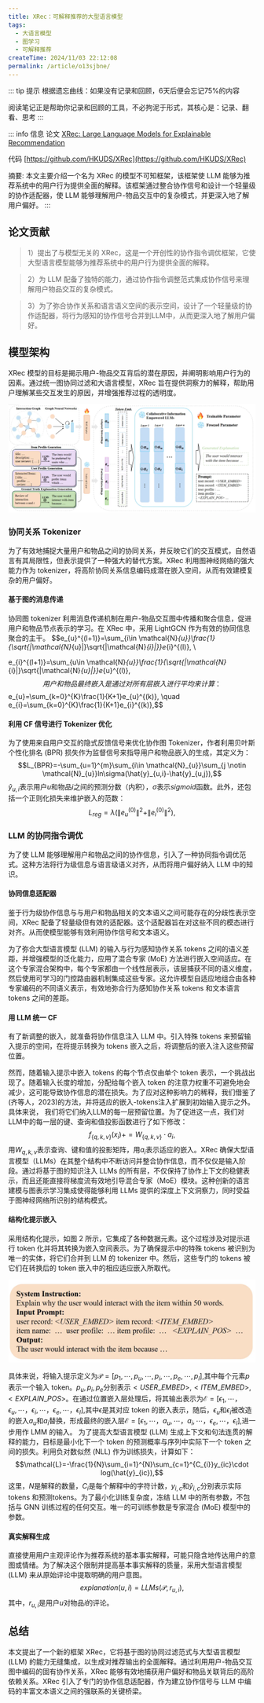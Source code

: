 ```yaml
---
title: XRec：可解释推荐的大型语言模型
tags:
  - 大语言模型
  - 图学习
  - 可解释推荐
createTime: 2024/11/03 22:12:08
permalink: /article/o13sjbne/
---
```


::: tip 提示
根据遗忘曲线：如果没有记录和回顾，6天后便会忘记75%的内容

阅读笔记正是帮助你记录和回顾的工具，不必拘泥于形式，其核心是：记录、翻看、思考
:::

::: info 信息
论文 [XRec: Large Language Models for Explainable Recommendation](https://arxiv.org/pdf/2406.02377)     

代码 [https://github.com/HKUDS/XRec](https://github.com/HKUDS/XRec)

摘要: 
本文主要介绍一个名为 XRec 的模型不可知框架，该框架使 LLM 能够为推荐系统中的用户行为提供全面的解释。该框架通过整合协作信号和设计一个轻量级的协作适配器，使 LLM 能够理解用户-物品交互中的复杂模式，并更深入地了解用户偏好。
:::

## 论文贡献
> 1）提出了与模型无关的 XRec，这是一个开创性的协作指令调优框架，它使大型语言模型能够为推荐系统中的用户行为提供全面的解释。

> 2）为 LLM 配备了独特的能力，通过协作指令调整范式集成协作信号来理解用户物品交互的复杂模式。

> 3）为了弥合协作关系和语言语义空间的表示空间，设计了一个轻量级的协作适配器，将行为感知的协作信号合并到LLM中，从而更深入地了解用户偏好。

## 模型架构
XRec 模型的目标是揭示用户-物品交互背后的潜在原因，并阐明影响用户行为的因素。通过统一图协同过滤和大语言模型，XRec 旨在提供洞察力的解释，帮助用户理解某些交互发生的原因，并增强推荐过程的透明度。

![alt text](pic/xrec_1.png)

### 协同关系 Tokenizer
为了有效地捕捉大量用户和物品之间的协同关系，并反映它们的交互模式，自然语言有其局限性，但表示提供了一种强大的替代方案。XRec 利用图神经网络的强大能力作为 tokenizer，将高阶协同关系信息编码成潜在嵌入空间，从而有效建模复杂的用户偏好。

#### 基于图的消息传递
协同图 tokenizer 利用消息传递机制在用户-物品交互图中传播和聚合信息，促进用户和物品节点表示的学习。在 XRec 中，采用 LightGCN 作为有效的协同信息聚合的主干。
$$e_{u}^{(l+1)}=\sum_{i\in \mathcal{N}_{u}}\frac{1}{\sqrt{|\mathcal{N}_{u}|}\sqrt{|\mathcal{N}_{i}|}}e_{i}^{(l)}, \\

e_{i}^{(l+1)}=\sum_{u\in \mathcal{N}_{u}}\frac{1}{\sqrt{|\mathcal{N}_{i}|}\sqrt{|\mathcal{N}_{u}|}}e_{u}^{(l)},$$
用户和物品最终嵌入是通过对所有层嵌入进行平均来计算：
$$e_{u}=\sum_{k=0}^{K}\frac{1}{K+1}e_{u}^{(k)}, \quad e_{i}=\sum_{k=0}^{K}\frac{1}{K+1}e_{i}^{(k)},$$

#### 利用 CF 信号进行 Tokenizer 优化
为了使用来自用户交互的隐式反馈信号来优化协作图 Tokenizer，作者利用贝叶斯个性化排名 (BPR) 损失作为监督信号来指导用户和物品嵌入的生成，其定义为：
$$L_{BPR}=-\sum_{u=1}^{m}\sum_{i\in \mathcal{N}_{u}}\sum_{j \notin \mathcal{N}_{u}}ln\sigma(\hat{y}_{u,i}-\hat{y}_{u,j}),$$
$\hat{y}_{u,i}$表示用户$u$和物品$i$之间的预测分数（内积），$\sigma$表示$sigmoid$函数。此外，还包括一个正则化损失来维护嵌入的范数：
$$L_{reg}=\lambda(\|e_{u}^{(0)}\|^{2}+\|e_{i}^{(0)}\|^{2}),$$

### LLM 的协同指令调优
为了使 LLM 能够理解用户和物品之间的协作信息，引入了一种协同指令调优范式。这种方法将行为级信息与语言级语义对齐，从而将用户偏好纳入 LLM 中的知识。

#### 协同信息适配器
鉴于行为级协作信息与与用户和物品相关的文本语义之间可能存在的分歧性表示空间，XRec 配备了轻量级但有效的适配器。这个适配器旨在对这些不同的模态进行对齐。从而使模型能够有效利用协作信号和文本语义。

为了弥合大型语言模型 (LLM) 的输入与行为感知协作关系 tokens 之间的语义差距，并增强模型的泛化能力，应用了混合专家 (MoE) 方法进行嵌入空间适应。在这个专家混合架构中，每个专家都由一个线性层表示，该层捕获不同的语义维度，然后使用可学习的门控路由器机制集成这些专家。这允许模型自适应地组合由各种专家编码的不同语义表示，有效地弥合行为感知协作关系 tokens 和文本语言 tokens 之间的差距。

#### 用 LLM 统一 CF
有了新调整的嵌入，就准备将协作信息注入 LLM 中。引入特殊 tokens 来预留输入提示的空间，在将提示转换为 tokens 嵌入之后，将调整后的嵌入注入这些预留位置。

然而，随着输入提示中嵌入 tokens 的每个节点仅由单个 token 表示，一个挑战出现了。随着输入长度的增加，分配给每个嵌入 token 的注意力权重不可避免地会减少，这可能导致协作信息的潜在损失。为了应对这种影响力的稀释，我们借鉴了(齐等人，2023)的方法，并将适应的嵌入-tokens注入扩展到初始输入提示之外。具体来说，
我们将它们纳入LLM的每一层预留位置。为了促进这一点，我们对LLM中的每一层的键、查询和值投影函数进行了如下修改：
$$f_{\{q,k,v\}}(x_{i}) += W_{\{q,k,v\}}\cdot a_{i},$$
用$W_{q,k,v}$表示查询、键和值的投影矩阵，用$a_{i}$表示适应的嵌入。XRec 确保大型语言模型（LLMs）在其整个结构中不断访问并整合协作信息，而不仅仅是输入阶段。通过将基于图的知识注入 LLMs 的所有层，不仅保持了协作上下文的稳健表示，而且还能直接将梯度流有效地引导混合专家（MoE）模块。这种创新的语言建模与图表示学习集成使得能够利用 LLMs 提供的深度上下文洞察力，同时受益于图神经网络所识别的结构模式。

#### 结构化提示嵌入
采用结构化提示，如图 2 所示，它集成了各种数据元素。这个过程涉及对提示进行 token 化并将其转换为嵌入空间表示。为了确保提示中的特殊 tokens 被识别为唯一的实体，将它们合并到 LLM 的 tokenizer 中。然后，这些专门的 tokens 被它们在转换后的 token 嵌入中的相应适应嵌入所取代。

![alt text](pic/xrec_2.png)

具体来说，将输入提示定义为$\mathcal{P}=[p_{1},\cdots,p_{u},\cdots,p_{i},\cdots,p_{e},\cdots,p_{l}],$其中每个元素$p$表示一个输入 token。$p_{u},p_{i},p_{e}$分别表示$<USER\_EMBED>,<ITEM\_EMBED>,<EXPLAIN\_POS>$。在通过位置嵌入层处理后，将其输出表示为$\mathcal{E}=[\epsilon_{1},\cdots，\epsilon_{u},\cdots，\epsilon_{i},\cdots，\epsilon_{e},\cdots，\epsilon_{l}],$其中$\epsilon$是其对应 token 的嵌入表示，随后，$\epsilon_{u}$和$\epsilon_{i}$被改造的嵌入$a_{u}$和$a_{i}$替换，形成最终的嵌入层$\mathcal{E}=[\epsilon_{1},\cdots，a_{u},\cdots，a_{i},\cdots，\epsilon_{e},\cdots，\epsilon_{l}],$进一步用作 LMM 的输入。
为了提高大型语言模型 (LLM) 生成上下文和句法连贯的解释的能力，目标是最小化下一个 token 的预测概率与序列中实际下一个 token 之间的损失。利用负对数似然 (NLL) 作为训练损失，计算如下：
$$\mathcal{L}=-\frac{1}{N}\sum_{i=1}^{N}\sum_{c=1}^{C_{i}}y_{ic}\cdot log(\hat{y}_{ic}),$$
这里，$N$是解释的数量，$C_{i}$是每个解释中的字符计数，$y_{i,c}$和$\hat{y}_{i,c}$分别表示实际 tokens 和预测tokens。为了最小化训练复杂度，冻结 LLM 中的所有参数，不包括与 GNN 训练过程的任何交互。唯一的可训练参数是专家混合 (MoE) 模型中的参数。

#### 真实解释生成
直接使用用户主观评论作为推荐系统的基本事实解释，可能只隐含地传达用户的意图或情绪。为了解决这个限制并提高基本事实解释的质量，采用大型语言模型 (LLM) 来从原始评论中提取明确的用户意图。
$$explanation(u,i)=LLMs(\mathcal{P},r_{u,i}),$$
其中，$r_{u,i}$是用户$u$对物品$i$的评论。


## 总结
本文提出了一个新的框架 XRec，它将基于图的协同过滤范式与大型语言模型 (LLM) 的能力无缝集成，以生成对推荐输出的全面解释。通过利用用户-物品交互图中编码的固有协作关系，XRec 能够有效地捕获用户偏好和物品关联背后的高阶依赖关系。XRec 引入了专门的协作信息适配器，作为建立协作信号与 LLM 中编码的丰富文本语义之间的强联系的关键桥梁。